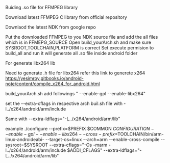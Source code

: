 Buiding .so file for FFMPEG library 

Download latest FFMPEG C library from official repository 

Downlaod the latest NDK from google repo 

Put the downloaded FFMPEG to you NDK source file 
 and add the all files which is in FFMEPG_SOURCE 
Open build_yourArch.sh and make sure SYSROOT,TOOLCHAIN,PLATFORM is correct
Set execute permision to build_all and run it will generate all .so file inside android folder 


For generate libx264 lib  

Need to generate .h file for libx264 
refer this link to generete x264 https://yesimroy.gitbooks.io/android-note/content/compile_x264_for_android.html


build_yourArch.sh add followings 
" --enable-gpl --enable-libx264"

set the --extra-cflags in respective arch buil.sh file with -I../x264/android/arm/include 

Same with --extra-ldflags="-L../x264/android/arm/lib"


example 
./configure  --prefix=$PREFIX $COMMON $CONFIGURATION  --enable-gpl --enable-libx264 --cross-prefix=$TOOLCHAIN/bin/arm-linux-androideabi- --target-os=linux --arch=arm --enable-cross-compile --sysroot=$SYSROOT --extra-cflags="-Os -marm -I../x264/android/arm/include $ADDI_CFLAGS" --extra-ldflags="-L../x264/android/arm/lib"

